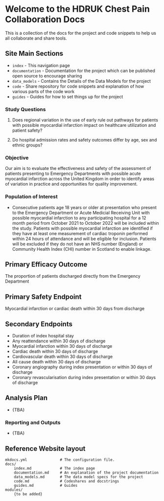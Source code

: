 # Welcome to the HDRUK Chest Pain Collaboration Docs

This is a collection of the docs for the project and code snippets to help us all collaborate and share tools. 

## Site Main Sections

* `index`          - This navigation page
* `documentation`  - Documentation for the project which can be published open source to encourage sharing
* `data_models`    - Contains the Details of the Data Models for the project
* `code`           - Share repository for code snippets and explanation of how various parts of the code work
* `guides`         - Guides for how to set things up for the project

### Study Questions

1.	Does regional variation in the use of early rule out pathways for patients with possible myocardial infarction impact on healthcare utilization and patient safety? 

2.	Do hospital admission rates and safety outcomes differ by age, sex and ethnic groups?

### Objective

Our aim is to evaluate the effectiveness and safety of the assessment of patients presenting to Emergency Departments with possible acute myocardial infarction across the United Kingdom in order to identify areas of variation in practice and opportunities for quality improvement. 

### Population of Interest

* Consecutive patients age 18 years or older at presentation who present to the Emergency Department or Acute Medicial Receiving Unit with possible myocardial infarction to any participating hospital for a 12 month period from October 2021 to October 2022 will be included within the study. Patients with possible myocardial infarction are identified if they have at least one measurement of cardiac troponin performed within 24 hours of attendance and will be eligible for inclusion. Patients will be excluded if they do not have an NHS number (England) or Community Health Index (CHI) number in Scotland to enable linkage.

## Primary Efficacy Outcome

The proportion of patients discharged directly from the Emergency Department

## Primary Safety Endpoint

Myocardial infarction or cardiac death within 30 days from discharge 

## Secondary Endpoints

- Duration of index hospital stay 
- Any reattendance within 30 days of discharge
- Myocardial infarction within 30 days of discharge
- Cardiac death within 30 days of discharge
- Cardiovascular death within 30 days of discharge 
- All cause death within 30 days of discharge 
- Coronary angiography during index presentation or within 30 days of discharge 
- Coronary revascularisation during index presentation or within 30 days of discharge 


## Analysis Plan

- {TBA}

### Reporting and Outputs

- {TBA}


## Reference Website layout

    mkdocs.yml               # The configuration file.
    docs/
        index.md             # The index page
        documentation.md     # An explanation of the project documentation
        data_models.md       # The data model specs for the project
        code.md              # Codeshares and docstrings
        guides.md            # Guides
    modules/
        {to be added}